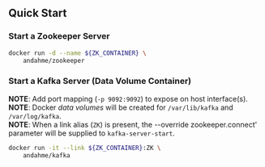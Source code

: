 ## Quick Start

### Start a Zookeeper Server
```bash
docker run -d --name ${ZK_CONTAINER} \
	andahme/zookeeper
```

### Start a Kafka Server (Data Volume Container)
**NOTE**: Add port mapping (`-p 9092:9092`) to expose on host interface(s).  
**NOTE**: Docker *data volumes* will be created for `/var/lib/kafka` and `/var/log/kafka`.  
**NOTE**: When a link alias (`ZK`) is present, the --override zookeeper.connect' parameter will be supplied to `kafka-server-start`.  
```bash
docker run -it --link ${ZK_CONTAINER}:ZK \
	andahme/kafka
```
